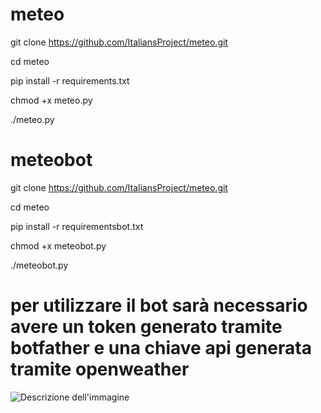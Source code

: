 # meteo

git clone https://github.com/ItaliansProject/meteo.git

cd meteo

pip install -r requirements.txt

chmod +x meteo.py

./meteo.py

# meteobot

git clone https://github.com/ItaliansProject/meteo.git

cd meteo

pip install -r requirementsbot.txt

chmod +x meteobot.py

./meteobot.py

# per utilizzare il bot sarà necessario avere un token generato tramite botfather e una chiave api generata tramite openweather

![Descrizione dell'immagine](https://i.postimg.cc/YS0kqhh6/IMG-20240417-161303-455.jpg)